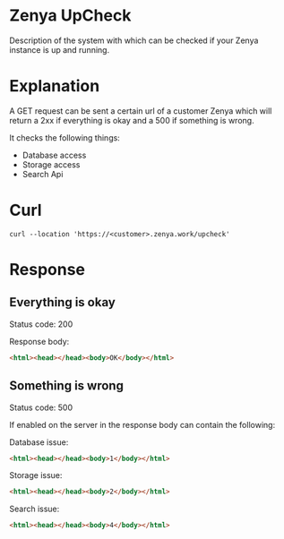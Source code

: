 # Zenya UpCheck
Description of the system with which can be checked if your Zenya instance is up and running.

# Explanation
A GET request can be sent a certain url of a customer Zenya which will return a 2xx if everything is okay and a 500 if something is wrong.

It checks the following things:
- Database access
- Storage access
- Search Api

# Curl
```curl
curl --location 'https://<customer>.zenya.work/upcheck'
```

# Response

## Everything is okay
Status code: 200 

Response body:
```html
<html><head></head><body>OK</body></html>
```

## Something is wrong
Status code: 500

If enabled on the server in the response body can contain the following:

Database issue:
```html
<html><head></head><body>1</body></html>
```

Storage issue:
```html
<html><head></head><body>2</body></html>
```

Search issue:
```html
<html><head></head><body>4</body></html>
```
